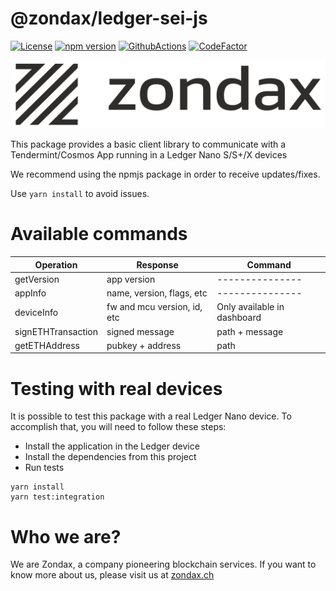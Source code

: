 # @zondax/ledger-sei-js

[![License](https://img.shields.io/badge/License-Apache%202.0-blue.svg)](https://opensource.org/licenses/Apache-2.0)
[![npm version](https://badge.fury.io/js/%40zondax%2Fledger-sei.svg)](https://badge.fury.io/js/%40zondax%2Fledger-sei)
[![GithubActions](https://github.com/zondax/ledger-sei-js/actions/workflows/main.yml/badge.svg)](https://github.com/Zondax/ledger-sei-js/blob/main/.github/workflows/main.yaml)
[![CodeFactor](https://www.codefactor.io/repository/github/zondax/ledger-sei-js/badge)](https://www.codefactor.io/repository/github/zondax/ledger-sei-js)

![zondax_light](docs/zondax_light.png#gh-light-mode-only)

This package provides a basic client library to communicate with a Tendermint/Cosmos App running in a Ledger Nano S/S+/X devices

We recommend using the npmjs package in order to receive updates/fixes.

Use `yarn install` to avoid issues.

# Available commands

| Operation          | Response                    | Command                     |
| ------------------ | --------------------------- | --------------------------- |
| getVersion         | app version                 | ---------------             |
| appInfo            | name, version, flags, etc   | ---------------             |
| deviceInfo         | fw and mcu version, id, etc | Only available in dashboard |
| signETHTransaction | signed message              | path + message              |
| getETHAddress      | pubkey + address            | path                        |

# Testing with real devices

It is possible to test this package with a real Ledger Nano device. To accomplish that, you will need to follow these steps:

- Install the application in the Ledger device
- Install the dependencies from this project
- Run tests

```shell script
yarn install
yarn test:integration
```

# Who we are?

We are Zondax, a company pioneering blockchain services. If you want to know more about us, please visit us at [zondax.ch](https://zondax.ch)
